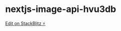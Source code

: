 # nextjs-image-api-hvu3db

[Edit on StackBlitz ⚡️](https://stackblitz.com/edit/nextjs-image-api-hvu3db)
